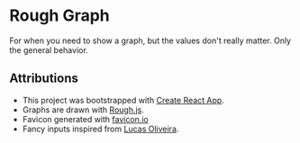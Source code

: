 # Rough Graph

For when you need to show a graph, but the values don't really matter. Only the general behavior.

## Attributions

- This project was bootstrapped with [Create React App](https://github.com/facebook/create-react-app).
- Graphs are drawn with [Rough.js](https://roughjs.com/).
- Favicon generated with [favicon.io](https://favicon.io/emoji-favicons/chart-increasing)
- Fancy inputs inspired from [Lucas Oliveira](https://codepen.io/lucasyem/pen/ZEEYKdj).
